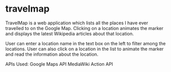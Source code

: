 # travelmap
TravelMap is a web application which lists all the places I have ever travelled to on the Google Map. Clicking on
a location animates the marker and displays the latest Wikipedia articles about that location.

User can enter a location name in the text box on the left to filter among the locations. User can also click on a
location in the list to animate the marker and read the information about the location.

APIs Used:
Google Maps API
MediaWiki Action API